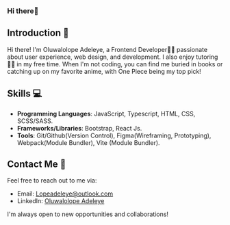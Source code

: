 ### Hi there👋

## Introduction 💬
Hi there! I'm Oluwalolope Adeleye, a Frontend Developer👨‍💻 passionate about user experience, web design, and development. I also enjoy tutoring👨‍🏫 in my free time. When I'm not coding, you can find me buried in books or catching up on my favorite anime, with One Piece being my top pick!

## Skills 💻
- **Programming Languages**: JavaScript, Typescript, HTML, CSS, SCSS/SASS.
- **Frameworks/Libraries**: Bootstrap, React Js.
- **Tools**: Git/Github(Version Control), Figma(Wireframing, Prototyping), Webpack(Module Bundler), Vite (Module Bundler).

## Contact Me 📧
Feel free to reach out to me via:
- Email: Lopeadeleye@outlook.com
- LinkedIn: [Oluwalolope Adeleye](https://www.linkedin.com/in/oluwalolopeadeleye)

I'm always open to new opportunities and collaborations!
